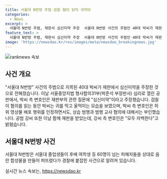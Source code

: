 ```yaml
---
title: 서울대 N번방 주범 검찰 혐의 읽자 귀막아
categories:
  - News
excerpt: >
  서울대 N번방 주범, 재판서 심신미약 주장  서울대 N번방 사건의 주범인 40대 박씨가 재판에서 심신미약을 주장했다. 서울중앙지법 형사합의31부에서 열린 공판에서 박씨의 변호인은 심신미약이라고 주장했으나, 박씨는 허위 영상물 배포 행위를 인정하면서도 상습 범행과 범행 교사 혐의를 부인했다. 또한, 공범인 강씨도 자백했다고 전해졌다. 이 사건은 서울대 졸업생들이 후배 여학생 등 60명이 넘는 피해자들을 상대로 음란 합성물을 만들어 퍼트리다 경찰에 붙잡힌 사건이다.
feature_text: >
  서울대 N번방 주범, 재판서 심신미약 주장  서울대 N번방 사건의 주범인 40대 박씨가 재판에서 심신미약을 주장했다. 서울중앙지법 형사합의31부에서 열린 공판에서 박씨의 변호인은 심신미약이라고 주장했으나, 박씨는 허위 영상물 배포 행위를 인정하면서도 상습 범행과 범행 교사 혐의를 부인했다. 또한, 공범인 강씨도 자백했다고 전해졌다. 이 사건은 서울대 졸업생들이 후배 여학생 등 60명이 넘는 피해자들을 상대로 음란 합성물을 만들어 퍼트리다 경찰에 붙잡힌 사건이다.
image: 'https://newsdao.kr/res/images/meta/newsdao_breakingnews.jpg'
---
```


<p><img src="https://newsdao.kr/res/images/meta/newsdao_breakingnews.jpg" alt="ranknews 속보" /></p>

<h2 data-ke-size="size26">사건 개요</h2>

<p data-ke-size="size16">"서울대 N번방" 사건의 주범으로 지목된 40대 박씨가 재판에서 심신미약을 주장한 것으로 전해졌습니다. 이날 서울중앙지법 형사합의31부(박준석 부장판사) 심리로 열린 공판에서, 박씨 측 변호인은 재판부의 관련 질문에 "심신미약"이라고 주장했습니다. 검찰이 혐의를 읽는 동안 박씨는 귀를 막고 울먹이는 모습을 보였으며, 박씨 측 변호인은 허위 영상물 배포 행위를 인정하면서도, 상습 범행과 범행 교사 혐의에 대해서는 부인했습니다. 공범 강씨 또한 이날 함께 재판을 받았는데, 강씨 측 변호인은 "모두 자백한다"고 밝혔습니다.</p>

<h2 data-ke-size="size26">서울대 N번방 사건</h2>

<p data-ke-size="size16">서울대 N번방은 서울대 졸업생들이 후배 여학생 등 60명이 넘는 피해자들을 상대로 음란 합성물을 만들어 퍼뜨렸다가 경찰에 붙잡힌 사건으로 알려져 있습니다. </p>
실시간 뉴스 속보는, <a href="https://newsdao.kr" rel="dofollow">https://newsdao.kr</a>


